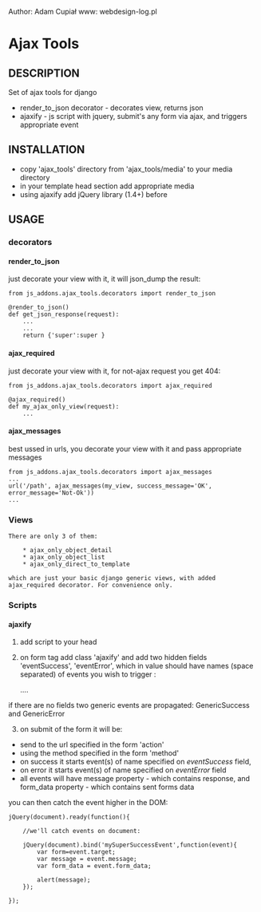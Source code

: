 Author: Adam Cupiał
www: webdesign-log.pl

# Ajax Tools

## DESCRIPTION
Set of ajax tools for django

 * render_to_json decorator - decorates view, returns json
 * ajaxify - js script with jquery, submit's any form via ajax, and triggers appropriate event

## INSTALLATION

 * copy 'ajax_tools' directory from 'ajax_tools/media' to your media directory
 * in your template head section add appropriate media
 * using ajaxify add jQuery library (1.4+) before

## USAGE

### decorators

####  render_to_json

just decorate your view with it, it will json_dump the result:

	from js_addons.ajax_tools.decorators import render_to_json

    @render_to_json()
    def get_json_response(request):
        ...
        ...
        return {'super':super }


####  ajax_required

just decorate your view with it, for not-ajax request you get 404:

	from js_addons.ajax_tools.decorators import ajax_required

    @ajax_required()
    def my_ajax_only_view(request):
    	...

#### ajax_messages

best ussed in urls, you decorate your view with it and pass appropriate messages

	from js_addons.ajax_tools.decorators import ajax_messages
	...
	url('/path', ajax_messages(my_view, success_message='OK', error_message='Not-Ok'))
	...


### Views
	There are only 3 of them:
	
		* ajax_only_object_detail
		* ajax_only_object_list
		* ajax_only_direct_to_template

	which are just your basic django generic views, with added ajax_required decorator. For convenience only.

### Scripts

#### ajaxify

1. add script to your head

2. on form tag add class 'ajaxify' and add two hidden fields 'eventSuccess',
'eventError', which in value should have names (space separated) of events you wish to trigger :

    <form class="ajaxify" action="my url" method="post" >
        <input type="hidden" name="eventSuccess" value="mySuperSuccessEvent myOtherSuccessEvent" />
        <input type="hidden" name="eventError" value="mySuperFailureEvent" />
        ....
    </form>
    
if there are no fields two generic events are propagated: GenericSuccess and GenericError

3. on submit of the form it will be:

  * send to the url specified in the form 'action'
  * using the method specified in the form 'method'
  * on success it starts event(s) of name specified on *eventSuccess* field,
  * on error it starts event(s) of name specified on *eventError* field
  * all events will have message property - which contains response, and form_data property - which contains sent forms data

you can then catch the event higher in the DOM:

    jQuery(document).ready(function(){

        //we'll catch events on document:

        jQuery(document).bind('mySuperSuccessEvent',function(event){
        	var form=event.target;
        	var message = event.message;
        	var form_data = event.form_data;

            alert(message);
        });

    });

